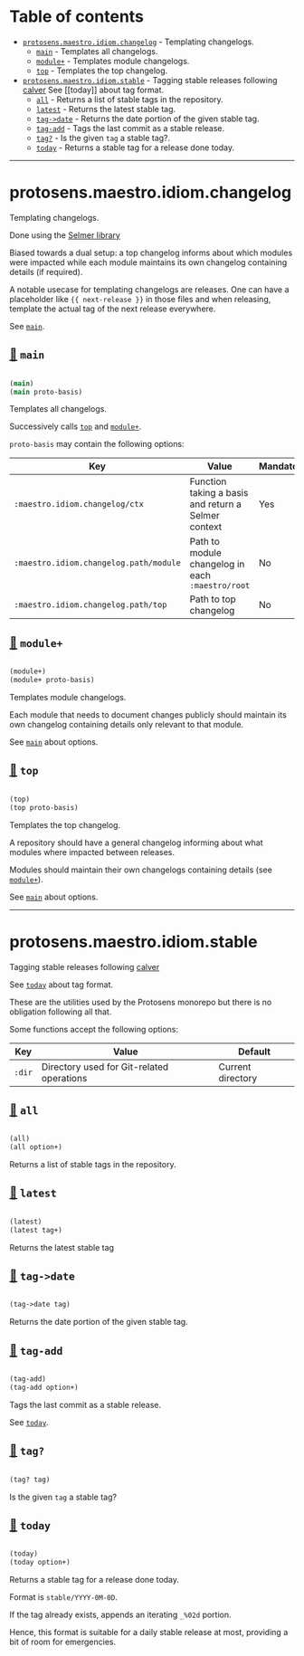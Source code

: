 # Table of contents
-  [`protosens.maestro.idiom.changelog`](#protosens.maestro.idiom.changelog)  - Templating changelogs.
    -  [`main`](#protosens.maestro.idiom.changelog/main) - Templates all changelogs.
    -  [`module+`](#protosens.maestro.idiom.changelog/module+) - Templates module changelogs.
    -  [`top`](#protosens.maestro.idiom.changelog/top) - Templates the top changelog.
-  [`protosens.maestro.idiom.stable`](#protosens.maestro.idiom.stable)  - Tagging stable releases following [calver](https://calver.org) See [[today]] about tag format.
    -  [`all`](#protosens.maestro.idiom.stable/all) - Returns a list of stable tags in the repository.
    -  [`latest`](#protosens.maestro.idiom.stable/latest) - Returns the latest stable tag.
    -  [`tag->date`](#protosens.maestro.idiom.stable/tag->date) - Returns the date portion of the given stable tag.
    -  [`tag-add`](#protosens.maestro.idiom.stable/tag-add) - Tags the last commit as a stable release.
    -  [`tag?`](#protosens.maestro.idiom.stable/tag?) - Is the given <code>tag</code> a stable tag?.
    -  [`today`](#protosens.maestro.idiom.stable/today) - Returns a stable tag for a release done today.

-----
# <a name="protosens.maestro.idiom.changelog">protosens.maestro.idiom.changelog</a>


Templating changelogs.

   Done using the [Selmer library](https://github.com/yogthos/Selmer)

   Biased towards a dual setup: a top changelog informs about which modules were impacted while
   each module maintains its own changelog containing details (if required).
  
   A notable usecase for templating changelogs are releases. One can have a placeholder like
   `{{ next-release }}` in those files and when releasing, template the actual tag of the next
   release everywhere.
  
   See [`main`](#protosens.maestro.idiom.changelog/main).




## <a name="protosens.maestro.idiom.changelog/main">[:page_facing_up:](https://github.com/protosens/monorepo.cljc/blob/develop/module/maestro.idiom/src/main/clj/protosens/maestro/idiom/changelog.clj#L118-L143) `main`</a>
``` clojure

(main)
(main proto-basis)
```


Templates all changelogs.
  
   Successively calls [`top`](#protosens.maestro.idiom.changelog/top) and [`module+`](#protosens.maestro.idiom.changelog/module+).

   `proto-basis` may contain the following options:

   | Key                                    | Value                                               | Mandatory? | Default                |
   |----------------------------------------|-----------------------------------------------------|------------|------------------------|
   | `:maestro.idiom.changelog/ctx`         | Function taking a basis and return a Selmer context | Yes        | `nil`                  |
   | `:maestro.idiom.changelog.path/module` | Path to module changelog in each `:maestro/root`    | No         | `"doc/changelog.md"` |
   | `:maestro.idiom.changelog.path/top`    | Path to top changelog                               | No         | `"doc/changelog.md"` |

## <a name="protosens.maestro.idiom.changelog/module+">[:page_facing_up:](https://github.com/protosens/monorepo.cljc/blob/develop/module/maestro.idiom/src/main/clj/protosens/maestro/idiom/changelog.clj#L49-L85) `module+`</a>
``` clojure

(module+)
(module+ proto-basis)
```


Templates module changelogs.
  
   Each module that needs to document changes publicly should maintain its own changelog
   containing details only relevant to that module.

   See [`main`](#protosens.maestro.idiom.changelog/main) about options.

## <a name="protosens.maestro.idiom.changelog/top">[:page_facing_up:](https://github.com/protosens/monorepo.cljc/blob/develop/module/maestro.idiom/src/main/clj/protosens/maestro/idiom/changelog.clj#L89-L112) `top`</a>
``` clojure

(top)
(top proto-basis)
```


Templates the top changelog.
  
   A repository should have a general changelog informing about what modules where impacted between
   releases.
  
   Modules should maintain their own changelogs containing details (see [`module+`](#protosens.maestro.idiom.changelog/module+)).

   See [`main`](#protosens.maestro.idiom.changelog/main) about options.

-----
# <a name="protosens.maestro.idiom.stable">protosens.maestro.idiom.stable</a>


Tagging stable releases following [calver](https://calver.org)

   See [`today`](#protosens.maestro.idiom.stable/today) about tag format.

   These are the utilities used by the Protosens monorepo but there is no
   obligation following all that.

   Some functions accept the following options:

   | Key    | Value                                     | Default           |
   |--------|-------------------------------------------|-------------------|
   | `:dir` | Directory used for Git-related operations | Current directory |




## <a name="protosens.maestro.idiom.stable/all">[:page_facing_up:](https://github.com/protosens/monorepo.cljc/blob/develop/module/maestro.idiom/src/main/clj/protosens/maestro/idiom/stable.clj#L38-L53) `all`</a>
``` clojure

(all)
(all option+)
```


Returns a list of stable tags in the repository.

## <a name="protosens.maestro.idiom.stable/latest">[:page_facing_up:](https://github.com/protosens/monorepo.cljc/blob/develop/module/maestro.idiom/src/main/clj/protosens/maestro/idiom/stable.clj#L57-L74) `latest`</a>
``` clojure

(latest)
(latest tag+)
```


Returns the latest stable tag

## <a name="protosens.maestro.idiom.stable/tag->date">[:page_facing_up:](https://github.com/protosens/monorepo.cljc/blob/develop/module/maestro.idiom/src/main/clj/protosens/maestro/idiom/stable.clj#L110-L119) `tag->date`</a>
``` clojure

(tag->date tag)
```


Returns the date portion of the given stable tag.

## <a name="protosens.maestro.idiom.stable/tag-add">[:page_facing_up:](https://github.com/protosens/monorepo.cljc/blob/develop/module/maestro.idiom/src/main/clj/protosens/maestro/idiom/stable.clj#L89-L106) `tag-add`</a>
``` clojure

(tag-add)
(tag-add option+)
```


Tags the last commit as a stable release.
  
   See [`today`](#protosens.maestro.idiom.stable/today).

## <a name="protosens.maestro.idiom.stable/tag?">[:page_facing_up:](https://github.com/protosens/monorepo.cljc/blob/develop/module/maestro.idiom/src/main/clj/protosens/maestro/idiom/stable.clj#L78-L85) `tag?`</a>
``` clojure

(tag? tag)
```


Is the given `tag` a stable tag?

## <a name="protosens.maestro.idiom.stable/today">[:page_facing_up:](https://github.com/protosens/monorepo.cljc/blob/develop/module/maestro.idiom/src/main/clj/protosens/maestro/idiom/stable.clj#L123-L155) `today`</a>
``` clojure

(today)
(today option+)
```


Returns a stable tag for a release done today.
  
   Format is `stable/YYYY-0M-0D`.

   If the tag already exists, appends an iterating `_%02d` portion.

   Hence, this format is suitable for a daily stable release at most, providing
   a bit of room for emergencies.
